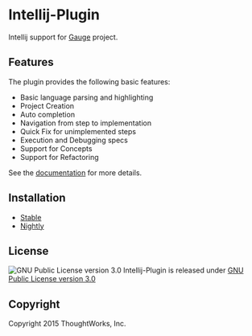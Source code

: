 # Intellij-Plugin
Intellij support for [Gauge](https://github.com/getgauge/gauge) project.

Features
-------
The plugin provides the following basic features: 
* Basic language parsing and highlighting
* Project Creation
* Auto completion
* Navigation from step to implementation
* Quick Fix for unimplemented steps
* Execution and Debugging specs
* Support for Concepts
* Support for Refactoring

See the [documentation](http://getgauge.io/documentation/user/current/ide_support/intellij_idea.html) for more details.

Installation
------------

* [Stable](http://getgauge.io/documentation/user/current/ide_support/intellij_idea.html#installation)
* [Nightly](http://getgauge.io/documentation/user/current/ide_support/intellij_idea.html#installing-nightly)

License
-------

![GNU Public License version 3.0](http://www.gnu.org/graphics/gplv3-127x51.png)
Intellij-Plugin is released under [GNU Public License version 3.0](http://www.gnu.org/licenses/gpl-3.0.txt)

Copyright
---------

Copyright 2015 ThoughtWorks, Inc.
